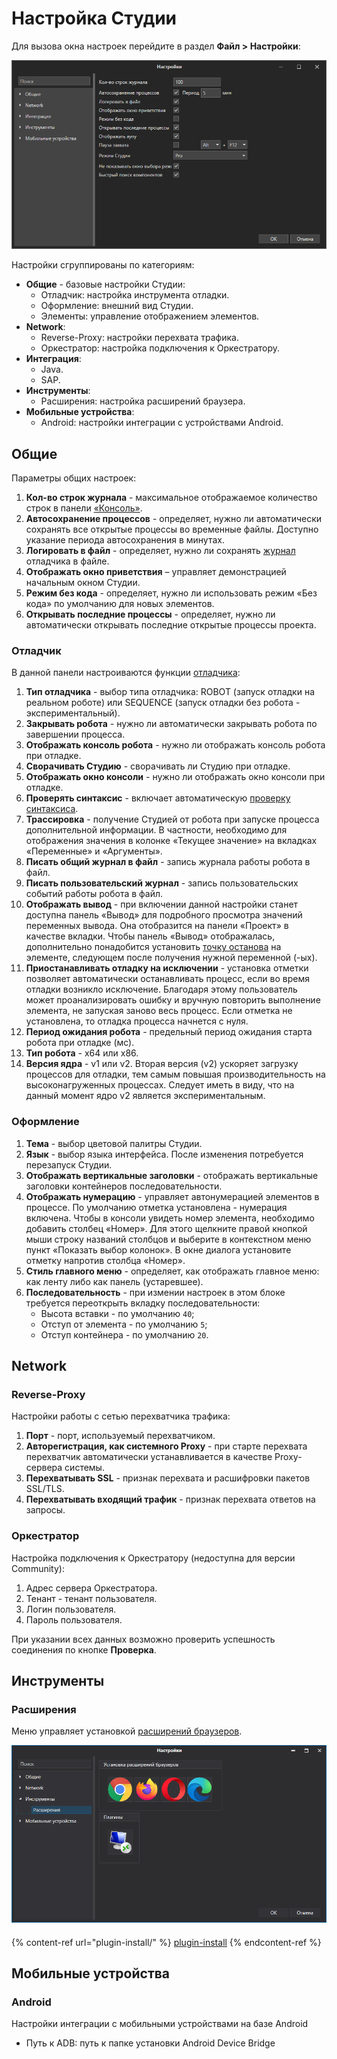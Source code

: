 # Настройка Cтудии

Для вызова окна настроек перейдите в раздел **Файл > Настройки**:

![](<../../.gitbook/assets/studio-settings.png>)

Настройки сгруппированы по категориям:

* **Общие** - базовые настройки Студии:
  * Отладчик: настройка инструмента отладки.
  * Оформление: внешний вид Студии.
  * Элементы: управление отображением элементов.
* **Network**:
  * Reverse-Proxy: настройки перехвата трафика.
  * Оркестратор: настройка подключения к Оркестратору.
* **Интеграция**:
  * Java.
  * SAP.
* **Инструменты**:
  * Расширения: настройка расширений браузера.
* **Мобильные устройства**:
  * Android: настройки интеграции с устройствами Android.

## Общие

Параметры общих настроек:

1. **Кол-во строк журнала** - максимальное отображаемое количество строк в панели [«Консоль»](https://docs.primo-rpa.ru/primo-rpa/primo-studio/process/debug#konsol).
2. **Автосохранение процессов** - определяет, нужно ли автоматически сохранять все открытые процессы во временные файлы. Доступно указание периода автосохранения в минутах.
3. **Логировать в файл** - определяет, нужно ли сохранять [журнал](https://docs.primo-rpa.ru/primo-rpa/primo-studio/process/log) отладчика в файле.
4. **Отображать окно приветствия** – управляет демонстрацией начальным окном Студии.
5. **Режим без кода** - определяет, нужно ли использовать режим «Без кода» по умолчанию для новых элементов.
6. **Открывать последние процессы** - определяет, нужно ли автоматически открывать последние открытые процессы проекта.

### Отладчик

В данной панели настроиваются функции [отладчика](https://docs.primo-rpa.ru/primo-rpa/primo-studio/process/debug):

1. **Тип отладчика** - выбор типа отладчика: ROBOT (запуск отладки на реальном роботе) или SEQUENCE (запуск отладки без робота - экспериментальный).
2. **Закрывать робота** - нужно ли автоматически закрывать робота по завершении процесса.
3. **Отображать консоль робота** - нужно ли отображать консоль робота при отладке.
4. **Сворачивать Студию** - сворачивать ли Студию при отладке.
5. **Отображать окно консоли** - нужно ли отображать окно консоли при отладке.
6. **Проверять синтаксис** - включает автоматическую [проверку синтаксиса](https://docs.primo-rpa.ru/primo-rpa/primo-studio/projects/analyzer#dopolnitelno).
7. **Трассировка** - получение Студией от робота при запуске процесса дополнительной информации. В частности, необходимо для отображения значения в колонке «Текущее значение» на вкладках «Переменные» и «Аргументы».
8. **Писать общий журнал в файл** - запись журнала работы робота в файл.
9. **Писать пользовательский журнал** - запись пользовательских событий работы робота в файл.
10. **Отображать вывод** - при включении данной настройки станет доступна панель «Вывод» для подробного просмотра значений переменных вывода. Она отобразится на панели «Проект» в качестве вкладки. Чтобы панель «Вывод» отображалась, дополнительно понадобится установить [точку останова](https://docs.primo-rpa.ru/primo-rpa/primo-studio/process/debug#tochka-ostanova) на элементе, следующем после получения нужной переменной (-ых). 
11. **Приостанавливать отладку на исключении** - установка отметки позволяет автоматически останавливать процесс, если во время отладки возникло исключение. Благодаря этому пользователь может проанализировать ошибку и вручную повторить выполнение элемента, не запуская заново весь процесс. Если отметка не установлена, то отладка процесса начнется с нуля.
12. **Период ожидания робота** - предельный период ожидания старта робота при отладке (мс).
13. **Тип робота** - x64 или x86.
14. **Версия ядра** - v1 или v2. Вторая версия (v2) ускоряет загрузку процессов для отладки, тем самым повышая производительность на высоконагруженных процессах. Следует иметь в виду, что на данный момент ядро v2 является экспериментальным.

### Оформление

1. **Тема** - выбор цветовой палитры Студии.
2. **Язык** - выбор языка интерфейса. После изменения потребуется перезапуск Студии.
3. **Отображать вертикальные заголовки** - отображать вертикальные заголовки контейнеров последовательности.
4. **Отображать нумерацию** - управляет автонумерацией элементов в процессе. По умолчанию отметка установлена - нумерация включена. Чтобы в консоли увидеть номер элемента, необходимо добавить столбец «Номер». Для этого щелкните правой кнопкой мыши строку названий столбцов и выберите в контекстном меню пункт «Показать выбор колонок». В окне диалога установите отметку напротив столбца «Номер».
5. **Стиль главного меню** - определяет, как отображать главное меню: как ленту либо как панель (устаревшее).
6. **Последовательность** - при измении настроек в этом блоке требуется переоткрыть вкладку последовательности:
   * Высота вставки - по умолчанию `40`;
   * Отступ от элемента - по умолчанию `5`;
   * Отступ контейнера - по умолчанию `20`.

## Network

### Reverse-Proxy

Настройки работы с сетью перехватчика трафика:

1. **Порт** - порт, используемый перехватчиком.
2. **Авторегистрация, как системного Proxy** - при старте перехвата перехватчик автоматически устанавливается в качестве Proxy-сервера системы.
3. **Перехватывать SSL** - признак перехвата и расшифровки пакетов SSL/TLS.
4. **Перехватывать входящий трафик** - признак перехвата ответов на запросы.

### Оркестратор

Настройка подключения к Оркестратору (недоступна для версии Community):

1. Адрес сервера Оркестратора.
2. Тенант - тенант пользователя.
3. Логин пользователя.
4. Пароль пользователя.

При указании всех данных возможно проверить успешность соединения по кнопке **Проверка**.

## Инструменты

### Расширения
Меню управляет установкой [расширений браузеров](https://docs.primo-rpa.ru/primo-rpa/primo-studio/settings/plugin-install).

![](<../../.gitbook/assets/image (700).png>)

####

{% content-ref url="plugin-install/" %}
[plugin-install](plugin-install/)
{% endcontent-ref %}

## Мобильные устройства

### Android

Настройки интеграции с мобильными устройствами на базе Android

* Путь к ADB: путь к папке установки Android Device Bridge
